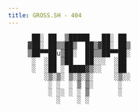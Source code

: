 ```yaml
---
title: GROSS.SH - 404
---
```


<div class="asciiart">
<figure role="img" aria-hidden="true">
<pre class="green">
 ██░ ██  ▒█████   ██░ ██ 
▓██░ ██▒▒██▒  ██▒▓██░ ██▒
▒██▀▀██u▒██░  ██▒▒██▀▀██░
 ░  ░██ ▒██   ██░░░  ░██ 
 ░  ░██ ░ ████▓▒░░   ░██ 
    ░▒░▒░ ▒░▒░▒░     ░▒░░
     ░ ░  ░ ▒ ▒░      ░  
     ░ ░░ ░ ░ ▒       ░  
       ░    ░ ░          
</pre>
</figure>
</div>

